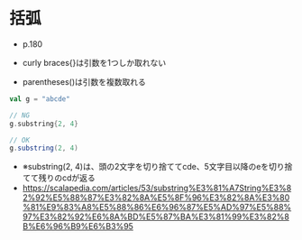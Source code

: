 # 括弧
- p.180

- curly braces{}は引数を1つしか取れない
- parentheses()は引数を複数取れる

```scala
val g = "abcde"

// NG
g.substring{2, 4}

// OK
g.substring(2, 4)
```

- ※substring(2, 4)は、頭の2文字を切り捨ててcde、5文字目以降のeを切り捨てて残りのcdが返る
- https://scalapedia.com/articles/53/substring%E3%81%A7String%E3%82%92%E5%88%87%E3%82%8A%E5%8F%96%E3%82%8A%E3%80%81%E9%83%A8%E5%88%86%E6%96%87%E5%AD%97%E5%88%97%E3%82%92%E6%8A%BD%E5%87%BA%E3%81%99%E3%82%8B%E6%96%B9%E6%B3%95
